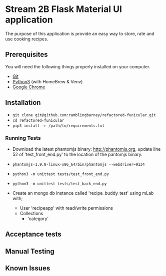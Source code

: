 # Stream 2B Flask Material UI application

The purpose of this application is provide an easy way to store, rate and use cooking recipes.

## Prerequisites

You will need the following things properly installed on your computer.

* [Git](https://git-scm.com/)
* [Python3](https://www.python.org/) (with HomeBrew & Venv)
* [Google Chrome](https://google.com/chrome/)

## Installation

* ```git clone git@github.com:ramblingbarney/refactored-funicular.git```
* ```cd refactored-funicular```
* ```pip3 install -r /path/to/requirements.txt```

### Running Tests

* Download the latest phantomjs binary: http://phantomjs.org, update line 52 of 'test_front_end.py' to the location of the pantomjs binary.
* ```phantomjs-1.9.8-linux-x86_64/bin/phantomjs --webdriver=9134```
* ```python3 -m unittest tests/test_front_end.py```
* ```python3 -m unittest tests/test_back_end.py```

* Create an mongo db instance called 'recipe_buddy_test' using mLab with;
  * User 'recipeapp' with read/write permissions
  * Collections
    * 'category'


## Acceptance tests


## Manual Testing



## Known Issues
